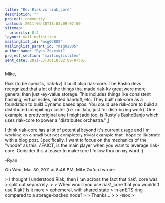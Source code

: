 ```yaml
---
title: "Re: Riak vs riak_core"
description: ""
project: community
lastmod: 2011-03-30T18:02:09-07:00
sitemap:
  priority: 0.2
layout: mailinglistitem
mailinglist_id: "msg02808"
mailinglist_parent_id: "msg02805"
author_name: "Ryan Zezeski"
project_section: "mailinglistitem"
sent_date: 2011-03-30T18:02:09-07:00
---
```



Mike,

Riak (to be specific, riak-kv) it built atop riak-core. The Basho devs
recognized that a lot of the things that made riak-kv great were more
general than just key-value storage. This includes things like consistent
hashing, virtual nodes, hinted handoff, etc. They built riak-core as a
foundation to build Dynamo based apps. You could use riak-core to build a
distributed computing cluster (i.e. no data, just for distributing work).
 One example, a pretty original one I might add too, is Rusty's BashoBanjo
which uses riak-core to power a "distributed orchestra." [1]

I think riak-core has a lot of potential beyond it's current usage and I'm
working on a small but not completely trivial example that I hope to
illustrate with a blog post. Specifically, I want to focus on the mechanics
of the "vnode" as this, AFAICT, is the main player when you want to leverage
riak-core. Consider this a teaser to make sure I follow thru on my word :)

-Ryan

[1]: https://github.com/rklophaus/BashoBanjo

On Wed, Mar 30, 2011 at 8:46 PM, Mike Oxford  wrote:

&gt; I thought I understood Riak, then I ran across the fact that riak\\_core was
&gt; split out separately.
&gt;
&gt; When would you use riak\\_core that you wouldn't use Riak? Is it more
&gt; ephemeral, with shared state
&gt; in an ETS ring compared to a storage-backed node?
&gt;
&gt; Thanks...
&gt;
&gt; -mox
&gt;


